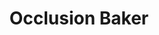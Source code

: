---
title: Occlusion Baker
name: otb
description: TODO
image: placeholder.png
live-preview: false
priority: 20
---